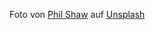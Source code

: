 Foto von <a href="https://unsplash.com/@phillshaw?utm_source=unsplash&utm_medium=referral&utm_content=creditCopyText">Phil Shaw</a> auf <a href="https://unsplash.com/de/fotos/zAZYuch7deE?utm_source=unsplash&utm_medium=referral&utm_content=creditCopyText">Unsplash</a>
